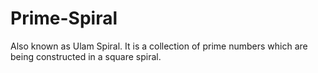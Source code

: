 # Prime-Spiral

Also known as Ulam Spiral.
It is a collection of prime numbers which are being constructed in a square spiral.
